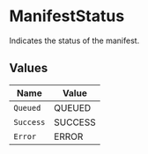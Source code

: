 # ManifestStatus

Indicates the status of the manifest.


## Values

| Name      | Value     |
| --------- | --------- |
| `Queued`  | QUEUED    |
| `Success` | SUCCESS   |
| `Error`   | ERROR     |